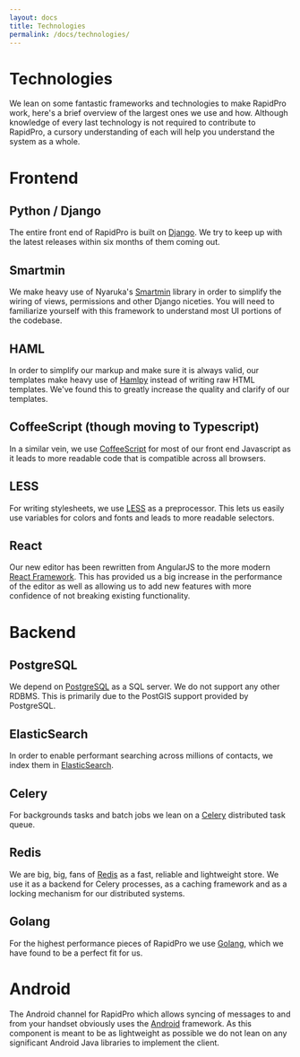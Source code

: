 ```yaml
---
layout: docs
title: Technologies
permalink: /docs/technologies/
---
```


# Technologies

We lean on some fantastic frameworks and technologies to make RapidPro work,
here's a brief overview of the largest ones we use and how. Although knowledge
of every last technology is not required to contribute to RapidPro, a cursory
understanding of each will help you understand the system as a whole.

# Frontend

## Python / Django

The entire front end of RapidPro is built on [Django](https://www.djangoproject.com/).
 We try to keep up with the latest releases within six months of them coming out.

## Smartmin

We make heavy use of Nyaruka's [Smartmin](https://github.com/nyaruka/smartmin)
library in order to simplify the wiring of views, permissions and other
Django niceties. You will need to familiarize yourself with this framework to
understand most UI portions of the codebase.

## HAML

In order to simplify our markup and make sure it is always valid, our templates
make heavy use of [Hamlpy](https://github.com/jessemiller/HamlPy) instead of
writing raw HTML templates. We've found this to greatly increase the quality
and clarify of our templates.

## CoffeeScript (though moving to Typescript)

In a similar vein, we use [CoffeeScript](http://coffeescript.org/) for most of
our front end Javascript as it leads to more readable code that is compatible
across all browsers.

## LESS

For writing stylesheets, we use [LESS](http://lesscss.org/) as a preprocessor.
This lets us easily use variables for colors and fonts and leads to more readable selectors.

## React

Our new editor has been rewritten from AngularJS to the more modern
[React Framework](https://reactjs.org/). This has provided us a big increase
in the performance of the editor as well as allowing us to add new features
with more confidence of not breaking existing functionality.

# Backend

## PostgreSQL

We depend on [PostgreSQL](http://www.postgresql.org/) as a SQL server.
We do not support any other RDBMS. This is primarily due to the PostGIS support
provided by PostgreSQL.

## ElasticSearch

In order to enable performant searching across millions of contacts, we index
them in [ElasticSearch](https://www.elastic.co/).

## Celery

For backgrounds tasks and batch jobs we lean on a [Celery](http://www.celeryproject.org/) 
distributed task queue.

## Redis

We are big, big, fans of [Redis](http://redis.io/) as a fast, reliable and lightweight
store. We use it as a backend for Celery processes, as a caching framework and as
a locking mechanism for our distributed systems.

## Golang

For the highest performance pieces of RapidPro we use [Golang](https://golang.org/),
which we have found to be a perfect fit for us.

# Android

The Android channel for RapidPro which allows syncing of messages to and from
your handset obviously uses the [Android](https://android.com/) framework. As this component is meant to
be as lightweight as possible we do not lean on any significant Android Java
libraries to implement the client.
